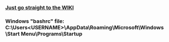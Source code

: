 ### [Just go straight to the WIKI](https://github.com/alex-aleyan/linux_wiki/wiki)
### Windows "bashrc" file: C:\Users\<USERNAME>\AppData\Roaming\Microsoft\Windows\Start Menu\Programs\Startup



